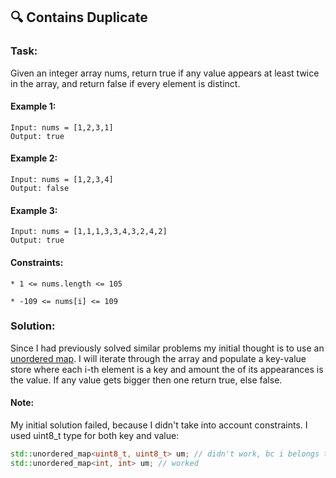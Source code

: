 ## :mag: Contains Duplicate

### Task:

Given an integer array nums, return true if any value appears at least twice in the array, and return false if every element is distinct.

#### Example 1:

```
Input: nums = [1,2,3,1]
Output: true
```

#### Example 2:

```
Input: nums = [1,2,3,4]
Output: false
```

#### Example 3:

```
Input: nums = [1,1,1,3,3,4,3,2,4,2]
Output: true
```

#### Constraints:

```
* 1 <= nums.length <= 105
```

```
* -109 <= nums[i] <= 109
```

### Solution:

Since I had previously solved similar problems my initial thought is to use an [unordered map](https://www.geeksforgeeks.org/unordered_map-in-cpp-stl/). I will iterate through the array and populate a key-value store where each i-th element is a key and amount the of its appearances is the value. If any value gets bigger then one return true, else false.

#### Note:

My initial solution failed, because I didn't take into account constraints. I used uint8_t type for both key and value:

```c++
std::unordered_map<uint8_t, uint8_t> um; // didn't work, bc i belongs to {-9e10, 9e10}
std::unordered_map<int, int> um; // worked
```
